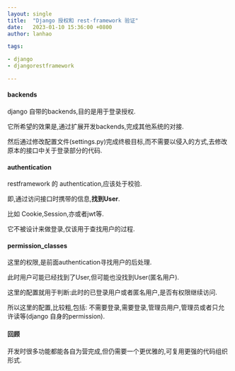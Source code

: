 ```yaml
---
layout: single
title:  "Django 授权和 rest-framework 验证"
date:   2023-01-10 15:36:00 +0800
author: lanhao

tags:

- django
- djangorestframework

---
```


#### backends

django 自带的backends,目的是用于登录授权.

它所希望的效果是,通过扩展开发backends,完成其他系统的对接.

然后通过修改配置文件(settings.py)完成终极目标,而不需要以侵入的方式,去修改原本的接口中关于登录部分的代码.

#### authentication

restframework 的 authentication,应该处于校验.

即,通过访问接口时携带的信息,**找到User**.

比如 Cookie,Session,亦或者jwt等.

它不被设计来做登录,仅该用于查找用户的过程.

#### permission_classes

这里的权限,是前面authentication寻找用户的后处理.

此时用户可能已经找到了User,但可能也没找到User(匿名用户).

这里的配置就用于判断:此时的已登录用户或者匿名用户,是否有权限继续访问.

所以这里的配置,比较粗,包括: 不需要登录,需要登录,管理员用户,管理员或者只允许读等(django 自身的permission).


#### 回顾

开发时很多功能都能各自为营完成,但仍需要一个更优雅的,可复用更强的代码组织形式.
